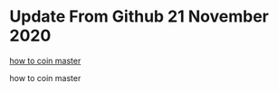 # Update From Github 21 November 2020

[how to coin master](https://1coinmasterofficial.blogspot.com)
      
how to coin master
